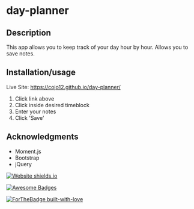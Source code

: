 # day-planner

## Description
This app allows you to keep track of your day hour by hour. Allows you to save notes.

## Installation/usage
Live Site: https://cojo12.github.io/day-planner/

1. Click link above
2. Click inside desired timeblock
3. Enter your notes
4. Click 'Save'

## Acknowledgments 

* Moment.js
* Bootstrap 
* jQuery

[![Website shields.io](https://img.shields.io/website-up-down-green-red/http/shields.io.svg)](http://shields.io/)

[![Awesome Badges](https://img.shields.io/badge/badges-awesome-green.svg)](https://github.com/Naereen/badges)

[![ForTheBadge built-with-love](http://ForTheBadge.com/images/badges/built-with-love.svg)](https://GitHub.com/Naereen/)
